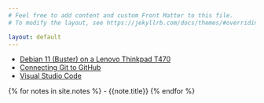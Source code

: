 ```yaml
---
# Feel free to add content and custom Front Matter to this file.
# To modify the layout, see https://jekyllrb.com/docs/themes/#overriding-theme-defaults

layout: default
---
```


- [Debian 11 (Buster) on a Lenovo Thinkpad T470](notes/debian11.html)
- [Connecting Git to GitHub](notes/connecting-git-to-github.html)
- [Visual Studio Code](notes/vscode.html)

{% for notes in site.notes %}
    - {{note.title}}
{% endfor %}
